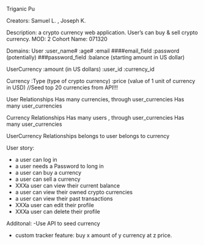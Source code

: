 Triganic Pu


Creators: Samuel L. , Joseph K.

Description: a crypto currency web application. User’s can buy & sell crypto currency.
MOD: 2
Cohort Name: 071320

Domains:
User
:user_name#
:age#
:email                                          ####email_field
:password (potentially)                         ###password_field
:balance (starting amount in US dollar)

UserCurrency
:amount (in US dollars)
:user_id
:currency_id 

Currency
:Type (type of crypto currency)
:price (value of 1 unit of currency in USD) //Seed top 20 currencies from API!!!

User Relationships
Has many currencies, through user_currencies
Has many user_currencies

Currency Relationships
Has many users , through user_currencies
Has many user_currencies	

UserCurrency Relationships
belongs to user
belongs to currency

User story:
- a user can log in
- a user needs a Password to long in
- a user can buy a currency
- a user can sell a currency
- XXXa user can view their current balance
- a user can view their owned crypto currencies
- a user  can view their past transactions
- XXXa user can edit their profile 
- XXXa user can delete their profile 
    
Additonal:
-Use API to seed currency
- custom tracker feature: buy x amount of y currency at z price. 

